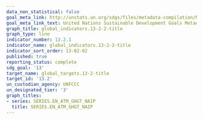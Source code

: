 ```yaml
---
data_non_statistical: false
goal_meta_link: http://unstats.un.org/sdgs/files/metadata-compilation/Metadata-Goal-13.pdf
goal_meta_link_text: United Nations Sustainable Development Goals Metadata (pdf 759kB)
graph_title: global_indicators.13-2-2-title
graph_type: line
indicator_number: 13.2.1
indicator_name: global_indicators.13-2-2-title
indicator_sort_order: 13-02-02
published: true
reporting_status: complete
sdg_goal: '13'
target_name: global_targets.13-2-title
target_id: '13.2'
un_custodian_agency: UNFCCC
un_designated_tier: '3'
graph_titles:
- series: SERIES.EN_ATM_GHGT_NAIP
  title: SERIES.EN_ATM_GHGT_NAIP
---
```

